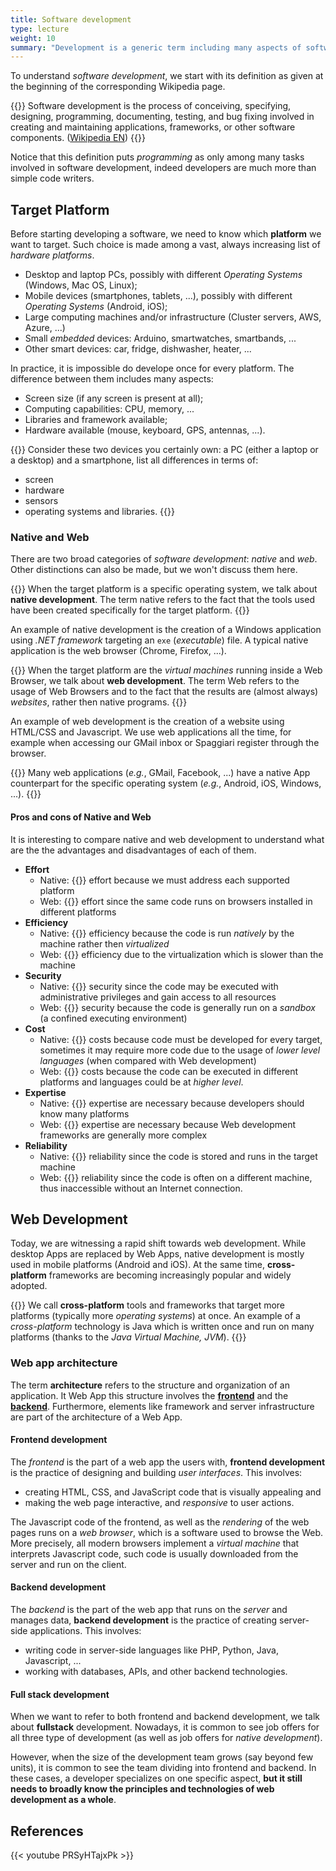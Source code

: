 ```yaml
---
title: Software development
type: lecture
weight: 10
summary: "Development is a generic term including many aspects of software production, in this lecture, wer are going to discuss some of these aspects"
---
```


To understand *software development*, we start with its definition as
given at the beginning of the corresponding Wikipedia page.

{{<def title="Software Development">}}
Software development is the process of conceiving, specifying, designing,
programming, documenting, testing, and bug fixing involved in creating and
maintaining applications, frameworks, or other software components.
([Wikipedia EN](https://en.wikipedia.org/wiki/Software_development)) 
{{</def>}}

Notice that this definition puts *programming* as only among many tasks involved
in software development, indeed developers are much more than simple code writers.

## Target Platform
Before starting developing a software, we need to know which **platform** we want
to target. Such choice is made among a vast, always increasing list of *hardware
platforms*.
* Desktop and laptop PCs, possibly with different *Operating Systems* (Windows,
Mac OS, Linux);
* Mobile devices (smartphones, tablets, ...), possibly with different *Operating
Systems* (Android, iOS);
* Large computing machines and/or infrastructure (Cluster servers, AWS, Azure, ...)
* Small *embedded* devices: Arduino, smartwatches, smartbands, ...
* Other smart devices: car, fridge, dishwasher, heater, ...

In practice, it is impossible do develope once for every platform. The difference
between them includes many aspects:
* Screen size (if any screen is present at all);
* Computing capabilities: CPU, memory, ...
* Libraries and framework available;
* Hardware available (mouse, keyboard, GPS, antennas, ...).

{{<exercise>}}
Consider these two devices you certainly own: a PC (either a laptop or a desktop)
and a smartphone, list all differences in terms of:
* screen
* hardware
* sensors
* operating systems and libraries.
{{</exercise>}}

### Native and Web
There are two broad categories of *software development*: *native* and *web*.
Other distinctions can also be made, but we won't discuss them here.

{{<def title="Native Development">}}
When the target platform is a specific operating system, we talk about **native
development**. The term native refers to the fact that the tools used have been
created specifically for the target platform.
{{</def>}}

An example of native development is the creation of a Windows application using
*.NET framework* targeting an `exe` (*executable*) file. A typical native application
is the web browser (Chrome, Firefox, ...). 

{{<def title="Web Development">}}
When the target platform are the *virtual machines* running inside a Web Browser,
we talk about **web development**. The term Web refers to the usage of Web Browsers
and to the fact that the results are (almost always) *websites*, rather then
native programs.
{{</def>}}

An example of web development is the creation of a website using HTML/CSS and
Javascript. We use web applications all the time, for example when accessing our
GMail inbox or Spaggiari register through the browser.

{{<attention>}}
Many web applications (*e.g.*, GMail, Facebook, ...) have a native App counterpart
for the specific operating system (*e.g.*, Android, iOS, Windows, ...).
{{</attention>}}

#### Pros and cons of Native and Web
It is interesting to compare native and web development to understand what are
the the advantages and disadvantages of each of them.

* **Effort**
  * Native: {{<colored danger High>}} effort because we must address each supported platform
  * Web: {{<colored success Low>}} effort since the same code runs on browsers installed in different platforms
* **Efficiency**
  * Native: {{<colored success High>}} efficiency because the code is run *natively* by the machine rather then *virtualized* 
  * Web: {{<colored danger Low>}} efficiency due to the virtualization which is slower than the machine
* **Security**
  * Native: {{<colored danger Low>}} security since the code may be executed with administrative privileges and gain access to all resources
  * Web: {{<colored success High>}} security because the code is generally run on a *sandbox* (a confined executing environment)
* **Cost**
  * Native: {{<colored danger High>}} costs because code must be developed for every target, sometimes it may require more code due to the usage of *lower level languages* (when compared with Web development)
  * Web: {{<colored success Low>}} costs because the code can be executed in different platforms and languages could be at *higher level*.
* **Expertise**
  * Native: {{<colored danger High>}} expertise are necessary because developers should know many platforms
  * Web: {{<colored danger High>}} expertise are necessary because Web development frameworks are generally more complex
* **Reliability**
  * Native: {{<colored success Good>}} reliability since the code is stored and runs in the target machine
  * Web: {{<colored danger Not so good>}} reliability since the code is often on a different machine, thus inaccessible without an Internet connection.

## Web Development
Today, we are witnessing a rapid shift towards web development. While desktop
Apps are replaced by Web Apps, native development is mostly used in mobile
platforms (Android and iOS). At the same time, **cross-platform** frameworks are becoming
increasingly popular and widely adopted.

{{<def title="Cross-platform">}}
We call **cross-platform** tools and frameworks that
target more platforms (typically more *operating systems*) at once. An example
of a *cross-platform* technology is Java which is written once and run on many
platforms (thanks to the *Java Virtual Machine, JVM*).
{{</def>}}

### Web app architecture
The term **architecture** refers to the structure and organization of an application.
It Web App this structure involves the [**frontend**](#frontend-development) and the
[**backend**](#backend-development). Furthermore, elements like framework and server
infrastructure are part of the architecture of a Web App.

#### Frontend development
The *frontend* is the part of a web app the users with, **frontend development**
is the practice of designing and building *user interfaces*. This involves: 
* creating HTML, CSS, and JavaScript code that is visually appealing and
* making the web page interactive, and *responsive* to user actions.

The Javascript code of the frontend, as well as the *rendering* of the web pages
runs on a *web browser*, which is a software used to browse the Web. More precisely,
all modern browsers implement a *virtual machine* that interprets Javascript code,
such code is usually downloaded from the server and run on the client.

#### Backend development
The *backend* is the part of the web app that runs on the *server* and manages
data, **backend development** is the practice of creating server-side applications.
This involves:
* writing code in server-side languages like PHP, Python, Java, Javascript, ... 
* working with databases, APIs, and other backend technologies. 

#### Full stack development
When we want to refer to both frontend and backend development, we talk about
**fullstack** development. Nowadays, it is common to see job offers for all three
type of development (as well as job offers for *native development*).

However, when the size of the development team grows (say beyond few units), it
is common to see the team dividing into frontend and backend. In these cases, a
developer specializes on one specific aspect, **but it still needs to broadly
know the principles and technologies of web development as a whole**.

## References

{{< youtube PRSyHTajxPk >}}
